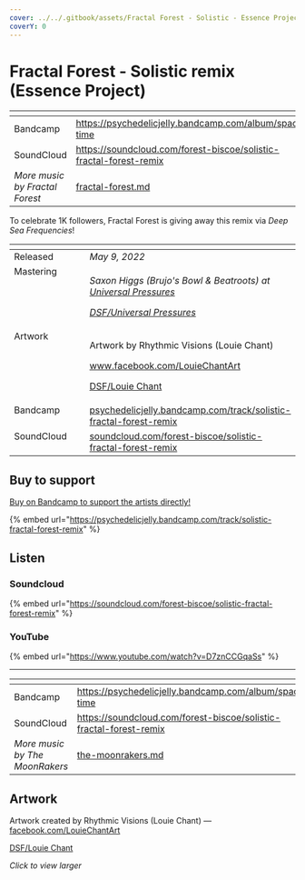 ```yaml
---
cover: ../../.gitbook/assets/Fractal Forest - Solistic - Essence Project.png
coverY: 0
---
```


# Fractal Forest - Solistic remix (Essence Project)

<table data-view="cards"><thead><tr><th></th><th data-hidden data-card-target data-type="content-ref"></th></tr></thead><tbody><tr><td>Bandcamp</td><td><a href="https://psychedelicjelly.bandcamp.com/album/space-time">https://psychedelicjelly.bandcamp.com/album/space-time</a></td></tr><tr><td>SoundCloud</td><td><a href="https://soundcloud.com/forest-biscoe/solistic-fractal-forest-remix">https://soundcloud.com/forest-biscoe/solistic-fractal-forest-remix</a></td></tr><tr><td><em>More music by Fractal Forest</em></td><td><a href="../../artists/music/fractal-forest.md">fractal-forest.md</a></td></tr></tbody></table>

To celebrate 1K followers, Fractal Forest is giving away this remix via _Deep Sea Frequencies_!

<table data-header-hidden><thead><tr><th width="128" valign="top"></th><th></th></tr></thead><tbody><tr><td valign="top">Released</td><td><em>May 9, 2022</em></td></tr><tr><td valign="top">Mastering</td><td><p><em>Saxon Higgs (Brujo's Bowl &#x26; Beatroots) at</em> <a href="https://www.facebook.com/universalpressures"><em>Universal Pressures</em></a> </p><p><a href="../../artists/mastering/universal-pressures.md"><em>DSF/Universal Pressures</em></a> </p></td></tr><tr><td valign="top">Artwork</td><td><p>Artwork by Rhythmic Visions (Louie Chant) </p><p><a href="https://www.facebook.com/LouieChantArt">www.facebook.com/LouieChantArt</a> </p><p><a href="../../artists/graphic/louie-chant.md">DSF/Louie Chant</a> </p></td></tr><tr><td valign="top">Bandcamp</td><td><a href="https://psychedelicjelly.bandcamp.com/track/solistic-fractal-forest-remix">psychedelicjelly.bandcamp.com/track/solistic-fractal-forest-remix</a></td></tr><tr><td valign="top">SoundCloud</td><td><a href="https://soundcloud.com/forest-biscoe/solistic-fractal-forest-remix">soundcloud.com/forest-biscoe/solistic-fractal-forest-remix</a></td></tr></tbody></table>

## Buy to support

[Buy on Bandcamp to support the artists directly!](https://psychedelicjelly.bandcamp.com/track/solistic-fractal-forest-remix)&#x20;

{% embed url="https://psychedelicjelly.bandcamp.com/track/solistic-fractal-forest-remix" %}

## Listen

### Soundcloud

{% embed url="https://soundcloud.com/forest-biscoe/solistic-fractal-forest-remix" %}

### YouTube

{% embed url="https://www.youtube.com/watch?v=D7znCCGqaSs" %}

***

<table data-view="cards"><thead><tr><th></th><th data-hidden data-card-target data-type="content-ref"></th></tr></thead><tbody><tr><td>Bandcamp</td><td><a href="https://psychedelicjelly.bandcamp.com/album/space-time">https://psychedelicjelly.bandcamp.com/album/space-time</a></td></tr><tr><td>SoundCloud</td><td><a href="https://soundcloud.com/forest-biscoe/solistic-fractal-forest-remix">https://soundcloud.com/forest-biscoe/solistic-fractal-forest-remix</a></td></tr><tr><td><em>More music by The MoonRakers</em></td><td><a href="../../artists/music/the-moonrakers.md">the-moonrakers.md</a></td></tr></tbody></table>

## Artwork

Artwork created by Rhythmic Visions (Louie Chant) — [facebook.com/LouieChantArt](https://www.facebook.com/LouieChantArt)&#x20;

[DSF/Louie Chant](../../artists/graphic/louie-chant.md)&#x20;

_Click to view larger_

<figure><img src="../../.gitbook/assets/Fractal Forest - Solistic - Essence Project.png" alt=""><figcaption></figcaption></figure>
